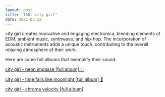 ```yaml
---
layout: post  
title: "156: city girl"  
date: 2021-05-22  
---
```


city girl creates innovative and engaging electronica, blending elements of EDM, ambient music, synthwave, and hip-hop. The incorporation of acoustic instruments adds a unique touch, contributing to the overall relaxing atmosphere of their work.

Here are some full albums that exemplify their sound:

[city girl - neon impasse [full album] ✨](https://youtu.be/axkOqrLtDXo)  

[city girl - time falls like moonlight [full album] 🌙](https://youtu.be/Qku9aoUlTXA)  

[city girl - chroma velocity [full album]](https://youtu.be/61HNs5Sh_gg)  

